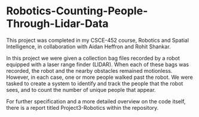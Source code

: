 # Robotics-Counting-People-Through-Lidar-Data
This project was completed in my CSCE-452 course, Robotics and Spatial Intelligence, in collaboration with Aidan Heffron and Rohit Shankar.

In this project we were given a collection bag files recorded by a robot equipped with a laser range finder (LIDAR). When each of these bags was recorded, the robot and the nearby obstacles remained motionless. However, in each case, one or more people walked past the robot. We were tasked to create a system to identify and track the people that the robot sees, and to count the number of unique people that appear.

For further specification and a more detailed overview on the code itself, there is a report titled Project3-Robotics within the repository. 
